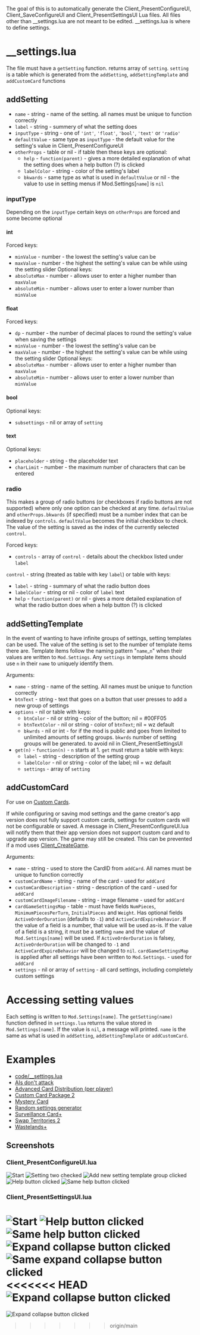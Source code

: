 The goal of this is to automatically generate the Client_PresentConfigureUI, Client_SaveConfigureUI and Client_PresentSettingsUI Lua files. All files other than __settings.lua are not meant to be edited. __settings.lua is where to define settings.
# __settings.lua
The file must have a `getSetting` function. returns array of `setting`. `setting` is a table which is generated from the `addSetting`, `addSettingTemplate` and `addCustomCard` functions
## addSetting
* `name` - string - name of the setting. all names must be unique to function correctly
* `label` - string - summery of what the setting does
* `inputType` - string - one of `'int'`, `'float'`, `'bool'`, `'text'` or `'radio'`
* `defaultValue` - same type as `inputType` - the default value for the setting's value in Client_PresentConfigureUI
* `otherProps` - table or nil - if table then these keys are optional:
  * `help` - `function(parent)` - gives a more detailed explanation of what the setting does when a help button (?) is clicked
  * `labelColor` - string - color of the setting's label
  * `bkwards` - same type as what is used in `defaultValue` or nil - the value to use in setting menus if Mod.Settings\[`name`\] is `nil`
### inputType
Depending on the `inputType` certain keys on `otherProps` are forced and some become optional
#### int
Forced keys:
* `minValue` - number - the lowest the setting's value can be
* `maxValue` - number - the highest the setting's value can be while using the setting slider
Optional keys:
* `absoluteMax` - number - allows user to enter a higher number than `maxValue`
* `absoluteMin` - number - allows user to enter a lower number than `minValue`
#### float
Forced keys:
* `dp` - number - the number of decimal places to round the setting's value when saving the settings
* `minValue` - number - the lowest the setting's value can be
* `maxValue` - number - the highest the setting's value can be while using the setting slider
Optional keys:
* `absoluteMax` - number - allows user to enter a higher number than `maxValue`
* `absoluteMin` - number - allows user to enter a lower number than `minValue`
#### bool
Optional keys:
* `subsettings` - nil or array of `setting`
#### text
Optional keys:
* `placeholder` - string - the placeholder text
* `charLimit` - number - the maximum number of characters that can be entered
### radio
This makes a group of radio buttons (or checkboxes if radio buttons are not supported) where only one option can be checked at any time. `defaultValue` and `otherProps.bkwards` (if specified) must be a number index that can be indexed by `controls`. `defaultValue` becomes the initial checkbox to check. The value of the setting is saved as the index of the currently selected `control`.

Forced keys:
* `controls` - array of `control` - details about the checkbox listed under `label`

`control` - string (treated as table with key `label`) or table with keys:
* `label` - string - summary of what the radio button does
* `labelColor` - string or nil - color of `label` text
* `help` - `function(parent)` or nil - gives a more detailed explanation of what the radio button does when a help button (?) is clicked
## addSettingTemplate
In the event of wanting to have infinite groups of settings, setting templates can be used. The value of the setting is set to the number of template items there are. Template items follow the naming pattern "`name`_`n`" when their values are written to `Mod.Settings`. Any `settings` in template items should use `n` in their `name` to uniquely identify them.

Arguments:
* `name` - string - name of the setting. All names must be unique to function correctly
* `btnText` - string - text that goes on a button that user presses to add a new group of settings
* `options` - nil or table with keys:
  * `btnColor` - nil or string - color of the button; nil = #00FF05
  * `btnTextColor` - nil or string - color of `btnText`; nil = wz default
  * `bkwrds` - nil or int - for if the mod is public and goes from limited to unlimited amounts of setting groups. `bkwrds` number of setting groups will be generated. to avoid nil in Client_PresentSettingsUI
* `get(n)` - `function(n)` - `n` starts at 1. `get` must return a table with keys:
  * `label` - string - description of the setting group
  * `labelColor` - nil or string - color of the label; nil = wz default
  * `settings` - array of `setting`
## addCustomCard
For use on [Custom Cards](https://www.warzone.com/wiki/Mod_API_Reference:Custom_Cards).

If while configuring or saving mod settings and the game creator's app version does not fully support custom cards, settings for custom cards will not be configurable or saved. A message in Client_PresentConfigureUI.lua will notify them that their app version does not support custom card and to upgrade app version. The game may still be created. This can be prevented if a mod uses [Client_CreateGame](https://www.warzone.com/wiki/Mod_Hooks).

Arguments:
* `name` - string - used to store the CardID from `addCard`. All names must be unique to function correctly
* `customCardName` - string - name of the card - used for `addCard`
* `customCardDescription` - string - description of the card - used for `addCard`
* `customCardImageFilename` - string - image filename - used for `addCard`
* `cardGameSettingsMap` - table - must have fields `NumPieces`, `MinimumPiecesPerTurn`, `InitialPieces` and `Weight`. Has optional fields `ActiveOrderDuration` (defaults to `-1`) and `ActiveCardExpireBehavior`. If the value of a field is a number, that value will be used as-is. If the value of a field is a string, it must be a setting `name` and the value of `Mod.Settings[name]` will be used. If `ActiveOrderDuration` is falsey, `ActiveOrderDuration` will be changed to `-1` and `ActiveCardExpireBehavior` will be changed to `nil`. `cardGameSettingsMap` is applied after all settings have been written to `Mod.Settings`.  - used for `addCard`
* `settings` - nil or array of `setting` - all card settings, including completely custom settings
# Accessing setting values
Each setting is written to `Mod.Settings[name]`. The `getSetting(name)` function defined in `settings.lua` returns the value stored in `Mod.Settings[name]`. If the value is `nil`, a message will printed. `name` is the same as what is used in `addSetting`, `addSettingTemplate` or `addCustomCard`.
# Examples
* [code/__settings.lua](https://github.com/DanWaLes/Warzone/blob/main/mods/libs/AutoSettingsFiles/code/__settings.lua)
* [AIs don't attack](https://github.com/DanWaLes/Warzone/tree/main/mods/AIs%20dont%20attack/__settings.lua)
* [Advanced Card Distribution (per player)](https://github.com/DanWaLes/Warzone/tree/main/mods/Advanced%20Card%20Distribution%20per%20player/__settings.lua)
* [Custom Card Package 2](https://github.com/DanWaLes/Warzone/tree/main/mods/Custom%20Card%20Package%202/__settings.lua)
* [Mystery Card](https://github.com/DanWaLes/Warzone/tree/main/mods/Mystery%20Card/__settings.lua)
* [Random settings generator](https://github.com/DanWaLes/Warzone/tree/main/mods/Random%20settings%20generator/__settings.lua)
* [Surveillance Card+](https://github.com/DanWaLes/Warzone/tree/main/mods/Surveillance%20Card%2B/__settings.lua)
* [Swap Territories 2](https://github.com/DanWaLes/Warzone/tree/main/mods/Swap%20Territories%203/__settings.lua)
* [Wastelands+](https://github.com/DanWaLes/Warzone/tree/main/mods/Wastelands%2B)
## Screenshots
### Client_PresentConfigureUI.lua
![Start](imgs/Client_PresentConfigureUI.lua/1_start.png)
![Setting two checked](imgs/Client_PresentConfigureUI.lua/2_setting_two_checked.png)
![Add new setting template group clicked](imgs/Client_PresentConfigureUI.lua/3_add_new_setting_template_group_clicked.png)
![Help button clicked](imgs/Client_PresentConfigureUI.lua/4_help_button_clicked.png)
![Same help button clicked](imgs/Client_PresentConfigureUI.lua/5_same_help_button_clicked.png)
### Client_PresentSettingsUI.lua
![Start](imgs/Client_PresentSettingsUI.lua/1_start.png)
![Help button clicked](imgs/Client_PresentSettingsUI.lua/2_help_button_clicked.png)
![Same help button clicked](imgs/Client_PresentSettingsUI.lua/3_same_help_button_clicked.png)
![Expand collapse button clicked](imgs/Client_PresentSettingsUI.lua/4_expand_collapse_button_clicked.png)
![Same expand collapse button clicked](imgs/Client_PresentSettingsUI.lua/5_same_expand_collapse_button_clicked.png)
<<<<<<< HEAD
![Expand collapse button clicked](imgs/Client_PresentSettingsUI.lua/6_expand_collapse_button_clicked.png)
=======
![Expand collapse button clicked](imgs/Client_PresentSettingsUI.lua/6_expand_collapse_button_clicked.png)
>>>>>>> origin/main

